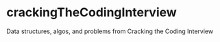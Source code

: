 # crackingTheCodingInterview

Data structures, algos, and problems from Cracking the Coding Interview
